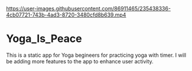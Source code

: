 

https://user-images.githubusercontent.com/86911465/235438336-4cb07721-743b-4ad3-8720-3480cfd8b639.mp4

# Yoga_Is_Peace
This is a static app for Yoga begineers for practicing yoga with timer. I will be adding more features to the app to enhance user activity.
